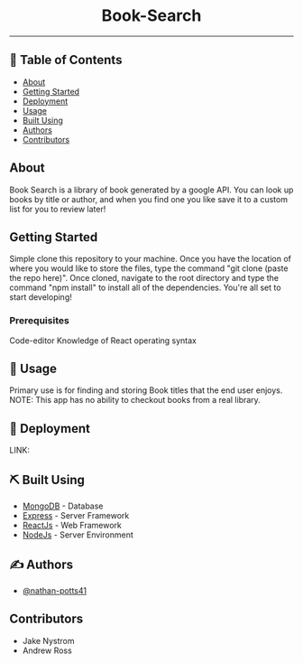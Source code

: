 <h1 align="center">Book-Search</h1>

---

## 📝 Table of Contents

- [About](#about)
- [Getting Started](#getting_started)
- [Deployment](#deployment)
- [Usage](#usage)
- [Built Using](#built_using)
- [Authors](#authors)
- [Contributors](#contributors)

## About <a name = "about"></a>

Book Search is a library of book generated by a google API. You can look up books by title or author, and when you find one you like save it to a custom list for you to review later!

## Getting Started <a name = "getting_started"></a>

Simple clone this repository to your machine. Once you have the location of where you would like to store the files, type the command "git clone (paste the repo here)". Once cloned, navigate to the root directory and type the command "npm install" to install all of the dependencies. You're all set to start developing!

### Prerequisites

Code-editor
Knowledge of React operating syntax

## 🎈 Usage <a name="usage"></a>

Primary use is for finding and storing Book titles that the end user enjoys.
NOTE: This app has no ability to checkout books from a real library.

## 🚀 Deployment <a name = "deployment"></a>

LINK: 

## ⛏️ Built Using <a name = "built_using"></a>

- [MongoDB](https://www.mongodb.com/) - Database
- [Express](https://expressjs.com/) - Server Framework
- [ReactJs](https://reactjs.org/) - Web Framework
- [NodeJs](https://nodejs.org/en/) - Server Environment

## ✍️ Authors <a name = "authors"></a>

- [@nathan-potts41](https://github.com/nathan-potts41) 

## Contributors <a name = "contributors"></a>
- Jake Nystrom
- Andrew Ross


